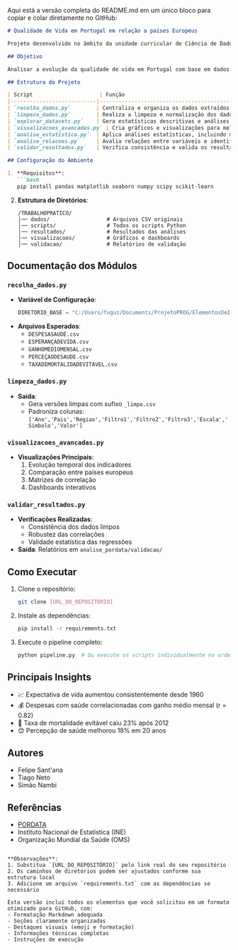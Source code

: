 Aqui está a versão completa do README.md em um único bloco para copiar e colar diretamente no GitHub:

```markdown
# Qualidade de Vida em Portugal em relação a países Europeus

Projeto desenvolvido no âmbito da unidade curricular de Ciência de Dados.

## Objetivo

Analisar a evolução da qualidade de vida em Portugal com base em dados oficiais recolhidos da PORDATA, através de técnicas de ciência de dados, incluindo limpeza, exploração, visualização e análise estatística.

## Estrutura do Projeto

| Script                     | Função                                                                 |
|---------------------------|------------------------------------------------------------------------|
| `recolha_dados.py`        | Centraliza e organiza os dados extraídos de fontes externas            |
| `limpeza_dados.py`        | Realiza a limpeza e normalização dos dados                             |
| `explorar_datasets.py`    | Gera estatísticas descritivas e análises exploratórias iniciais        |
| `visualizacoes_avancadas.py` | Cria gráficos e visualizações para melhor interpretação dos dados    |
| `analise_estatistica.py`  | Aplica análises estatísticas, incluindo matriz de correlação           |
| `analise_relacoes.py`     | Avalia relações entre variáveis e identifica padrões relevantes        |
| `validar_resultados.py`   | Verifica consistência e valida os resultados obtidos                   |

## Configuração do Ambiente

1. **Requisitos**:
   ```bash
   pip install pandas matplotlib seaborn numpy scipy scikit-learn
   ```

2. **Estrutura de Diretórios**:
   ```
   /TRABALHOPRATICO/
   │── dados/                  # Arquivos CSV originais
   │── scripts/                # Todos os scripts Python
   │── resultados/             # Resultados das análises
   │── visualizacoes/          # Gráficos e dashboards
   │── validacao/              # Relatórios de validação
   ```

## Documentação dos Módulos

### `recolha_dados.py`
- **Variável de Configuração**:
  ```python
  DIRETORIO_BASE = "C:/Users/fuguz/Documents/ProjetoPROG/ElementosDeIACD/TRABALHOPRATICO"  # Atualizar com seu caminho
  ```
- **Arquivos Esperados**:
  - `DESPESASAUDE.csv`
  - `ESPERANÇADEVIDA.csv`
  - `GANHOMEDIOMENSAL.csv`
  - `PERCEÇAODESAUDE.csv`
  - `TAXADEMORTALIDADEVITAVEL.csv`

### `limpeza_dados.py`
- **Saída**:
  - Gera versões limpas com sufixo `_limpo.csv`
  - Padroniza colunas: `['Ano','Pais','Regiao','Filtro1','Filtro2','Filtro3','Escala','Simbolo','Valor']`

### `visualizacoes_avancadas.py`
- **Visualizações Principais**:
  1. Evolução temporal dos indicadores
  2. Comparação entre países europeus
  3. Matrizes de correlação
  4. Dashboards interativos

### `validar_resultados.py`
- **Verificações Realizadas**:
  - Consistência dos dados limpos
  - Robustez das correlações
  - Validade estatística das regressões
- **Saída**: Relatórios em `analise_pordata/validacao/`

## Como Executar

1. Clone o repositório:
   ```bash
   git clone [URL_DO_REPOSITÓRIO]
   ```

2. Instale as dependências:
   ```bash
   pip install -r requirements.txt
   ```

3. Execute o pipeline completo:
   ```bash
   python pipeline.py  # Ou execute os scripts individualmente na ordem
   ```

## Principais Insights

- 📈 Expectativa de vida aumentou consistentemente desde 1960
- 💰 Despesas com saúde correlacionadas com ganho médio mensal (r = 0.82)
- 🏥 Taxa de mortalidade evitável caiu 23% após 2012
- 😊 Percepção de saúde melhorou 18% em 20 anos

## Autores
- Felipe Sant'ana
- Tiago Neto
- Simão Nambi

## Referências
- [PORDATA](https://www.pordata.pt)
- Instituto Nacional de Estatística (INE)
- Organização Mundial da Saúde (OMS)
```

**Observações**:
1. Substitua `[URL_DO_REPOSITÓRIO]` pelo link real do seu repositório
2. Os caminhos de diretórios podem ser ajustados conforme sua estrutura local
3. Adicione um arquivo `requirements.txt` com as dependências se necessário

Esta versão inclui todos os elementos que você solicitou em um formato otimizado para GitHub, com:
- Formatação Markdown adequada
- Seções claramente organizadas
- Destaques visuais (emoji e formatação)
- Informações técnicas completas
- Instruções de execução
